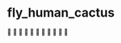 # fly_human_cactus
:cactus: :cactus: :cactus: :cactus: :cactus: :cactus: :cactus: :cactus: :cactus: :cactus: :cactus:
